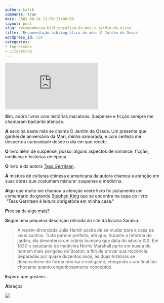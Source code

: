 ```yaml
---
author: kalib
comments: true
date: 2009-08-14 13:50:13+00:00
layout: post
slug: recomendacao-bibliografica-do-mes-o-jardim-de-ossos
title: 'Recomendação bibliográfica do mês: O Jardim de Ossos'
wordpress_id: 554
categories:
- Impressões
- Literatura
---
```


![](http://www.livrariasaraiva.com.br/imagem/imagem.dll?tam=2&pro_id=2637651&PIM_Id=123515389)



**S**im, adoro livros com histórias macabras. Suspense e ficção sempre me chamaram bastante atenção.

**A** escolha deste mês se chama O Jardim de Ossos. Um presente que ganhei de aniversário da Mari, minha namorada, e com certeza me despertou curiosidade desde o dia em que recebi.

**O** livro além de suspense, possui alguns aspectos de romance, ficção, medicina e histórias de época.

**O** livro é da autora [Tess Gerritsen](http://en.wikipedia.org/wiki/Tess_Gerritsen).

**A** mistura de culturas chinesa e americana da autora chamou a atenção em suas obras que costumam misturar suspense e medicina.

**A**lgo que muito me chamou a atenção neste livro foi justamente um comentário do grande [Stephen King](http://en.wikipedia.org/wiki/Stephen_King) que se encontra na capa do livro:  "Tess Gerritsen é leitura obrigatória em minha casa."

**P**recisa de algo mais?

**S**egue uma pequena descrição retirada do site da livraria Saraiva.


> A recém-divorciada Julia Hamill acaba de se mudar para a casa de seus sonhos. Tudo parece perfeito, até que, durante a reforma do jardim, ela desenterra um crânio humano que data do século XIX. Em 1830 o estudante de medicina Norris Marshall parte em busca do homem mais perigoso de Boston, a fim de provar sua inocência. Separadas por quase duzentos anos, as duas histórias se desenvolvem de forma precisa e instigante, chegando a um final tão chocante quanto engenhosamente concebido.


**E**spero que gostem...

**A**braços


![](http://www.marcelocavalcante.net/portal/imgs/userbar.gif)




